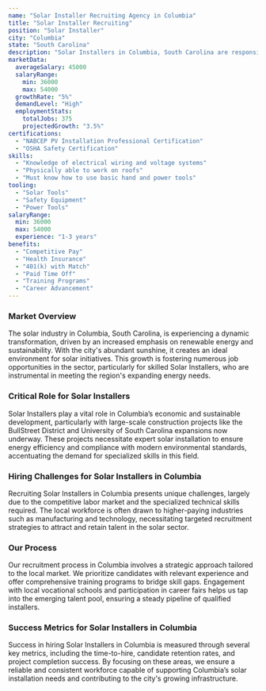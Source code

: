 ```yaml
---
name: "Solar Installer Recruiting Agency in Columbia"
title: "Solar Installer Recruiting"
position: "Solar Installer"
city: "Columbia"
state: "South Carolina"
description: "Solar Installers in Columbia, South Carolina are responsible for installing, repairing, and maintaining solar panels to use sunlight as a source of energy."
marketData:
  averageSalary: 45000
  salaryRange:
    min: 36000
    max: 54000
  growthRate: "5%"
  demandLevel: "High"
  employmentStats:
    totalJobs: 375
    projectedGrowth: "3.5%"
certifications:
  - "NABCEP PV Installation Professional Certification"
  - "OSHA Safety Certification"
skills:
  - "Knowledge of electrical wiring and voltage systems"
  - "Physically able to work on roofs"
  - "Must know how to use basic hand and power tools"
tooling:
  - "Solar Tools"
  - "Safety Equipment"
  - "Power Tools"
salaryRange:
  min: 36000
  max: 54000
  experience: "1-3 years"
benefits:
  - "Competitive Pay"
  - "Health Insurance"
  - "401(k) with Match"
  - "Paid Time Off"
  - "Training Programs"
  - "Career Advancement"
---
```


### Market Overview
The solar industry in Columbia, South Carolina, is experiencing a dynamic transformation, driven by an increased emphasis on renewable energy and sustainability. With the city's abundant sunshine, it creates an ideal environment for solar initiatives. This growth is fostering numerous job opportunities in the sector, particularly for skilled Solar Installers, who are instrumental in meeting the region's expanding energy needs.

### Critical Role for Solar Installers
Solar Installers play a vital role in Columbia’s economic and sustainable development, particularly with large-scale construction projects like the BullStreet District and University of South Carolina expansions now underway. These projects necessitate expert solar installation to ensure energy efficiency and compliance with modern environmental standards, accentuating the demand for specialized skills in this field.

### Hiring Challenges for Solar Installers in Columbia
Recruiting Solar Installers in Columbia presents unique challenges, largely due to the competitive labor market and the specialized technical skills required. The local workforce is often drawn to higher-paying industries such as manufacturing and technology, necessitating targeted recruitment strategies to attract and retain talent in the solar sector.

### Our Process
Our recruitment process in Columbia involves a strategic approach tailored to the local market. We prioritize candidates with relevant experience and offer comprehensive training programs to bridge skill gaps. Engagement with local vocational schools and participation in career fairs helps us tap into the emerging talent pool, ensuring a steady pipeline of qualified installers.

### Success Metrics for Solar Installers in Columbia
Success in hiring Solar Installers in Columbia is measured through several key metrics, including the time-to-hire, candidate retention rates, and project completion success. By focusing on these areas, we ensure a reliable and consistent workforce capable of supporting Columbia’s solar installation needs and contributing to the city's growing infrastructure.